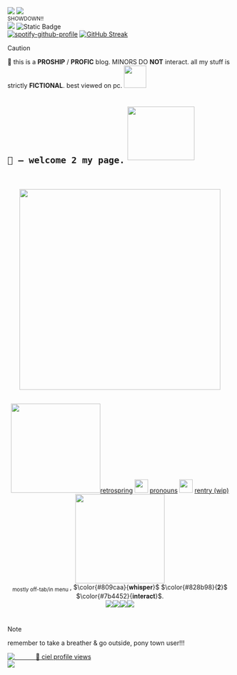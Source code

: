 [![](https://visitcount.itsvg.in/api?id=nomansIand&label=%3F&color=4&icon=5&pretty=false)](https://visitcount.itsvg.in) <img src="https://github.com/user-attachments/assets/88806ec4-bf2a-4f65-9e41-97cc0ef31151"> <br />
<sub> SHOWDOWN!! </sub> <br />
<img src="https://github.com/user-attachments/assets/fa32cc65-3747-4526-b060-5b5c10983a95"> <img alt="Static Badge" src="https://img.shields.io/badge/CIEL_|_4-DREAM_%26_VICS_|_0-8fa3b8?style=social&labelColor=476d8f&color=a65050"> <br />
[![spotify-github-profile](https://spotify-github-profile.kittinanx.com/api/view?uid=lmhdm5zmfci92vqr7qzgjl0u7&cover_image=true&theme=novatorem&show_offline=true&background_color=121212&interchange=true&bar_color=ff0000&bar_color_cover=true)](https://spotify-github-profile.kittinanx.com/api/view?uid=lmhdm5zmfci92vqr7qzgjl0u7&redirect=true) [![GitHub Streak](https://streak-stats.demolab.com?user=nomansIand&hide_border=true&mode=weekly&card_width=10&card_height=10&ring=A22C2354&sideNums=809CAA&currStreakLabel=82505C&sideLabels=747C88&dates=7B4452&stroke=818A9A&background=FEFEFF00&hide_current_streak=true&hide_longest_streak=true)](https://git.io/streak-stats) <br />
> [!CAUTION]
> 🔞 this is a **PROSHIP** / __PROFIC__ blog. MINORS DO **NOT** interact. all my stuff is strictly **FICTIONAL**. best viewed on pc. <img src="https://github.com/user-attachments/assets/9735112d-fea6-4f1c-94d6-093a25c89fba" height=50 weight=50>
# <sub>``🐙 – welcome 2 my page.``</sub> <img src="https://github.com/user-attachments/assets/aab5fd52-35fe-42e8-8399-df7d237f85ff" height=120 width=150> <br /> <br />
<div align="center">
<img src="https://github.com/user-attachments/assets/c144446d-59e4-4138-b333-c6f7b2e5428d" height=450 weight=750> <br /> <br />
</div>
<div align="center">

 <img src="https://github.com/user-attachments/assets/9fd5e342-6d37-463c-b948-50a5f767f60d" height=200 weight=200>[retrospring](https://retrospring.net/@A_90) <img src="https://github.com/user-attachments/assets/4f895e5f-543e-4283-ad89-3778eedaec18" height=30 weight=30> [pronouns](https://pronouns.cc/@yesmylord) <img src="https://github.com/user-attachments/assets/dc6f5cb4-7a1b-4fb9-9325-488fcdff20bb" height=30 weight=30> [rentry (wip)](https://rentry.co/applepox)<img src="https://github.com/user-attachments/assets/b57cbd9e-a6f8-4896-8798-42c889a33531" height=200 weight=200> <br />
 <sub> mostly off-tab/in menu </sub>, $\color{#809caa}{𝐰𝐡𝐢𝐬𝐩𝐞𝐫}$ $\color{#828b98}{𝟐}$ $\color{#7b4452}{𝐢𝐧𝐭𝐞𝐫𝐚𝐜𝐭}$. <br />
<img src="https://github.com/user-attachments/assets/64e46a18-c6be-404c-9898-94f996ce73e4"><img src="https://github.com/user-attachments/assets/75da8761-f2ac-41b7-98d1-b1bcbbf2fc32"><img src="https://github.com/user-attachments/assets/5255cc11-dcce-4952-b57a-96ff8a07eadd"><img src="https://github.com/user-attachments/assets/7498fe6e-5792-406e-988d-4a6a0d2a5cf3"> <br />
</div>

#

> [!NOTE]
> remember to take a breather & go outside, pony town user!!! <br />

[![‎ ‎ ‎ ‎ ‎ ‎ ‎ ‎ ‎ ‎‎ ‎ ‎ ‎📡 ciel profile views](https://u8views.com/api/v1/github/profiles/71658981/views/day-week-month-total-count.svg)](https://u8views.com/github/nomansIand) <br /> 
<img src="https://github.com/user-attachments/assets/d69f6e9c-eafc-4642-9fad-3ecad89b5463">
